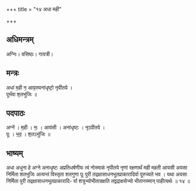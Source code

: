 +++
title = "१४ अधा मही"

+++
## अधिमन्त्रम्
अग्निः। वसिष्ठः। गायत्री।

## मन्त्रः
अधा॑ म॒ही न॒ आय॒स्यना॑धृष्टो॒ नृपी॑तये ।  
पूर्भ॑वा श॒तभु॑जिः ॥

## पदपाठः
अग्ने॑ । म॒ही । नः॒ । आय॑सी । अना॑धृष्टः । नृऽपी॑तये ।  
पूः । भ॒व॒ । श॒तऽभु॑जिः ॥

## भाष्यम्
अधा अधुना हे अग्ने अनाधृष्टः अप्रतिधर्षणीयः त्वं नोस्माकं नृपीतये नृणां रक्षणार्थं मही महती आयसी अयसा निर्मिता शतभुजिः अत्यन्तं विस्तृता शतगुणा पूः पुरी तद्रक्षासाधनभूतप्राकारादिर्वा पूरुच्यते भव । यथा अयसा निर्मिता पुरी तद्रक्षासाधनभूतप्राकारादि- र्वा शत्रुभ्योभीतान्रक्षति तद्वद्राक्षसेभ्यो भीतानस्मान् पाहीत्यर्थः ॥ १४ ॥